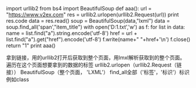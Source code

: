 import urllib2
from bs4 import BeautifulSoup
def aaa():
    url = "https://www.v2ex.com"
    res = urllib2.urlopen(urllib2.Request(url))
    print res.code
    data = res.read()
    soup = BeautifulSoup(data,"lxml")
    data = soup.find_all('span',"item_title")
    with open('D:1.txt','w') as f:
        for list in data:
            name = list.find("a").string.encode('utf-8')
            href = url + list.find("a").get("href").encode('utf-8')
            f.write(name+"       "+href+'\n')
    f.close()
    return "1"
print aaa()




拿到链接，用的urllib2打开后获取到整个页面，用lmxl解析获取到的整个页面。
遍历在这个页面想要拿到的数据的标签
urllib2.urlopen（urllib2.Request（链接））
BeautifulSoup（整个页面， 'LXML'）
find_all全部（'标签'，'标识'）标识例如class
